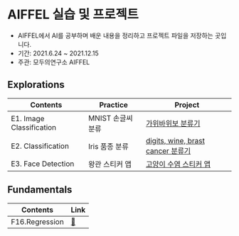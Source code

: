 # AIFFEL 실습 및 프로젝트

* AIFFEL에서 AI를 공부하며 배운 내용을 정리하고 프로젝트 파일을 저장하는 곳입니다.
* 기간: 2021.6.24 ~ 2021.12.15
* 주관: 모두의연구소 AIFFEL

## Explorations

|Contents | Practice                | Project | 
|----|----------------------|----------|
|E1. Image Classification  | MNIST 손글씨 분류 | [가위바위보 분류기](https://github.com/p2yeong/AIFFEL/blob/master/exploration/exploration01_Rock%20Scissor%20Paper.ipynb)        
|E2. Classification   | Iris 품종 분류  | [digits, wine, brast cancer 분류기](https://github.com/p2yeong/AIFFEL/blob/master/exploration/exploration02_classification.ipynb)
|E3. Face Detection   | 왕관 스티커 앱 | [고양이 수염 스티커 앱](https://github.com/p2yeong/AIFFEL/blob/master/exploration/E3_camera_sticker_app.ipynb)

## Fundamentals
|Contents | Link|
|----|-------------|
| F16.Regression |[📕](https://github.com/p2yeong/AIFFEL/blob/master/fundamentals/F16_regression.ipynb)|
